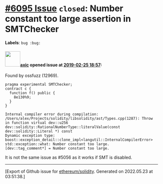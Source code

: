 # [\#6095 Issue](https://github.com/ethereum/solidity/issues/6095) `closed`: Number constant too large assertion in SMTChecker
**Labels**: `bug :bug:`


#### <img src="https://avatars.githubusercontent.com/u/20340?v=4" width="50">[axic](https://github.com/axic) opened issue at [2019-02-25 18:57](https://github.com/ethereum/solidity/issues/6095):

Found by ossfuzz (12969).

```
pragma experimental SMTChecker;
contract c {
  function f() public {
    8e130%9;
  }
}
```

```
Internal compiler error during compilation:
/Users/alex/Projects/solidity/libsolidity/ast/Types.cpp(1287): Throw in function virtual dev::u256 dev::solidity::RationalNumberType::literalValue(const dev::solidity::Literal *) const
Dynamic exception type: boost::exception_detail::clone_impl<langutil::InternalCompilerError>
std::exception::what: Number constant too large.
[dev::tag_comment*] = Number constant too large.
```

It is not the same issue as #5056 as it works if SMT is disabled.




-------------------------------------------------------------------------------



[Export of Github issue for [ethereum/solidity](https://github.com/ethereum/solidity). Generated on 2022.05.23 at 03:51:38.]
